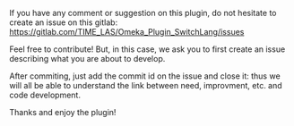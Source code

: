 If you have any comment or suggestion on this plugin, do not hesitate to create an issue on this gitlab:
    https://gitlab.com/TIME_LAS/Omeka_Plugin_SwitchLang/issues

Feel free to contribute! But, in this case, we ask you to first create an issue describing what you are about to develop.

After commiting, just add the commit id on the issue and close it: thus we will all be able to understand the link between need, improvment, etc. and code development.

Thanks and enjoy the plugin!